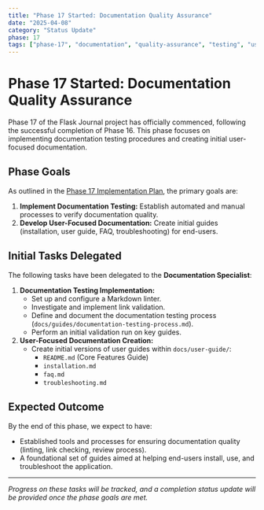 ```yaml
---
title: "Phase 17 Started: Documentation Quality Assurance"
date: "2025-04-08"
category: "Status Update"
phase: 17
tags: ["phase-17", "documentation", "quality-assurance", "testing", "user-guide", "faq", "start"]
---
```


# Phase 17 Started: Documentation Quality Assurance

Phase 17 of the Flask Journal project has officially commenced, following the successful completion of Phase 16. This phase focuses on implementing documentation testing procedures and creating initial user-focused documentation.

## Phase Goals

As outlined in the [Phase 17 Implementation Plan](@docs/implementation/17-phase-seventeen-documentation-qa.md), the primary goals are:

1.  **Implement Documentation Testing:** Establish automated and manual processes to verify documentation quality.
2.  **Develop User-Focused Documentation:** Create initial guides (installation, user guide, FAQ, troubleshooting) for end-users.

## Initial Tasks Delegated

The following tasks have been delegated to the **Documentation Specialist**:

1.  **Documentation Testing Implementation:**
    *   Set up and configure a Markdown linter.
    *   Investigate and implement link validation.
    *   Define and document the documentation testing process (`docs/guides/documentation-testing-process.md`).
    *   Perform an initial validation run on key guides.
2.  **User-Focused Documentation Creation:**
    *   Create initial versions of user guides within `docs/user-guide/`:
        *   `README.md` (Core Features Guide)
        *   `installation.md`
        *   `faq.md`
        *   `troubleshooting.md`

## Expected Outcome

By the end of this phase, we expect to have:

*   Established tools and processes for ensuring documentation quality (linting, link checking, review process).
*   A foundational set of guides aimed at helping end-users install, use, and troubleshoot the application.

---

*Progress on these tasks will be tracked, and a completion status update will be provided once the phase goals are met.*
